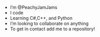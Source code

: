 - I’m @PeachyJamJams
- I code
- Learning C#,C++, and Python
- I’m looking to collaborate on anything
- To get in contact add me to a repository!

<!---
PeachyJamJams/PeachyJamJams is a ✨ special ✨ repository because its `README.md` (this file) appears on your GitHub profile.
You can click the Preview link to take a look at your changes.
--->
